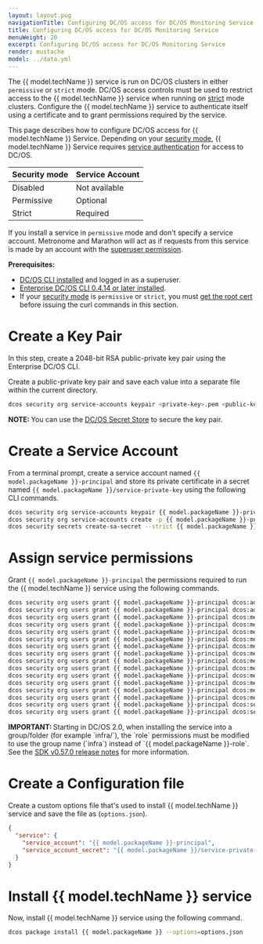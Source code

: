 ```yaml
---
layout: layout.pug
navigationTitle: Configuring DC/OS access for DC/OS Monitoring Service
title: Configuring DC/OS access for DC/OS Monitoring Service
menuWeight: 20
excerpt: Configuring DC/OS access for DC/OS Monitoring Service
render: mustache
model: ../data.yml
---
```


The {{ model.techName }} service is run on DC/OS clusters in either `permissive` or `strict` mode.
DC/OS access controls must be used to restrict access to the {{ model.techName }} service when running on [strict](/1.13/security/ent/#security-modes) mode clusters.
Configure the {{ model.techName }} service to authenticate itself using a certificate and to grant permissions required by the service.

This page describes how to configure DC/OS access for {{ model.techName }} Service. Depending on your [security mode](/1.13/security/ent/#security-modes/), {{ model.techName }} Service requires [service authentication](/1.13/security/ent/service-auth/) for access to DC/OS.

| Security mode | Service Account |
|---------------|-----------------------|
| Disabled      | Not available   |
| Permissive    | Optional   |
| Strict        | Required |

If you install a service in `permissive` mode and don't specify a service account.
Metronome and Marathon will act as if requests from this service is made by an account with the [superuser permission](/1.13/security/ent/perms-reference/#superuser).

**Prerequisites:**

- [DC/OS CLI installed](/1.13/cli/install/) and logged in as a superuser.
- [Enterprise DC/OS CLI 0.4.14 or later installed](/1.13/cli/enterprise-cli/#ent-cli-install).
- If your [security mode](/1.13/security/ent/#security-modes/) is `permissive` or `strict`, you must [get the root cert](/1.13/security/ent/tls-ssl/get-cert/) before issuing the curl commands in this section.

# Create a Key Pair

In this step, create a 2048-bit RSA public-private key pair using the Enterprise DC/OS CLI.

Create a public-private key pair and save each value into a separate file within the current directory.

```bash
dcos security org service-accounts keypair <private-key>.pem <public-key>.pem
```

<p class="message--note"><strong>NOTE: </strong>You can use the <a href="/1.13/security/ent/secrets/">DC/OS Secret Store</a> to secure the key pair.</p>

# Create a Service Account

From a terminal prompt, create a service account named `{{ model.packageName }}-principal` and store its private certificate in a secret named `{{ model.packageName }}/service-private-key` using the following CLI commands.

```bash
dcos security org service-accounts keypair {{ model.packageName }}-private-key.pem {{ model.packageName }}-public-key.pem
dcos security org service-accounts create -p {{ model.packageName }}-public-key.pem -d "{{ model.packageName }} service account" {{ model.packageName }}-principal
dcos security secrets create-sa-secret --strict {{ model.packageName }}-private-key.pem {{ model.packageName }}-principal {{ model.packageName }}/service-private-key
```

# Assign service permissions

Grant `{{ model.packageName }}-principal` the permissions required to run the {{ model.techName }} service using the following commands.

```bash
dcos security org users grant {{ model.packageName }}-principal dcos:adminrouter:ops:ca:rw full
dcos security org users grant {{ model.packageName }}-principal dcos:adminrouter:ops:ca:ro full
dcos security org users grant {{ model.packageName }}-principal dcos:mesos:agent:framework:role:slave_public read
dcos security org users grant {{ model.packageName }}-principal dcos:mesos:master:framework:role:{{ model.packageName }}-role create
dcos security org users grant {{ model.packageName }}-principal dcos:mesos:master:framework:role:slave_public read
dcos security org users grant {{ model.packageName }}-principal dcos:mesos:master:framework:role:slave_public/{{ model.packageName }}-role read
dcos security org users grant {{ model.packageName }}-principal dcos:mesos:master:framework:role:slave_public/{{ model.packageName }}-role create
dcos security org users grant {{ model.packageName }}-principal dcos:mesos:master:reservation:principal:{{ model.packageName }}-principal delete
dcos security org users grant {{ model.packageName }}-principal dcos:mesos:master:reservation:role:{{ model.packageName }}-role create
dcos security org users grant {{ model.packageName }}-principal dcos:mesos:master:reservation:role:slave_public/{{ model.packageName }}-role create
dcos security org users grant {{ model.packageName }}-principal dcos:mesos:master:task:user:nobody create
dcos security org users grant {{ model.packageName }}-principal dcos:mesos:master:volume:principal:{{ model.packageName }}-principal delete
dcos security org users grant {{ model.packageName }}-principal dcos:mesos:master:volume:role:{{ model.packageName }}-role create
dcos security org users grant {{ model.packageName }}-principal dcos:mesos:master:volume:role:slave_public/{{ model.packageName }}-role create
dcos security org users grant {{ model.packageName }}-principal dcos:secrets:default:/{{ model.packageName }}/\* full
dcos security org users grant {{ model.packageName }}-principal dcos:secrets:list:default:/{{ model.packageName }} read
```

<p class="message--IMPORTANT"><strong>IMPORTANT: </strong>Starting in DC/OS 2.0, when installing the service into a group/folder (for example `infra/`),
the `role` permissions must be modified to use the group name (`infra`) instead of `{{ model.packageName }}-role`.
See the <a href="https://github.com/mesosphere/dcos-commons/releases/tag/0.57.0">SDK v0.57.0 release notes</a> for more information.</p>

# Create a Configuration file

Create a custom options file that's used to install {{ model.techName }} service and save the file as (`options.json`).

```json
{
  "service": {
    "service_account": "{{ model.packageName }}-principal",
    "service_account_secret": "{{ model.packageName }}/service-private-key"
  }
}
```

# Install {{ model.techName }} service

Now, install {{ model.techName }} service using the following command.

```bash
dcos package install {{ model.packageName }} --options=options.json
```
